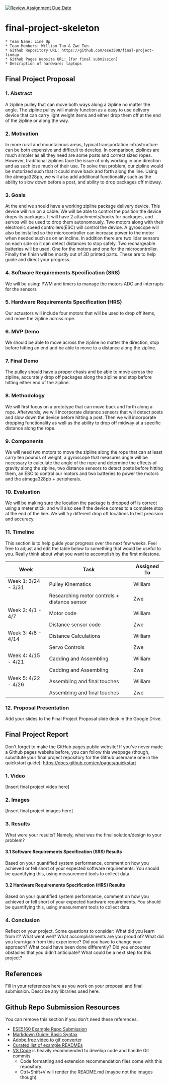 [![Review Assignment Due Date](https://classroom.github.com/assets/deadline-readme-button-24ddc0f5d75046c5622901739e7c5dd533143b0c8e959d652212380cedb1ea36.svg)](https://classroom.github.com/a/2TmiRqwI)
# final-project-skeleton

    * Team Name: Line Up
    * Team Members: William Tun & Zwe Tun
    * Github Repository URL: https://github.com/ese3500/final-project-lineup
    * Github Pages Website URL: [for final submission]
    * Description of hardware: laptops

## Final Project Proposal

### 1. Abstract

   A zipline pulley that can move both ways along a zipline no matter the angle. The zipline pulley will mainly function as a easy to use delivery device that can carry light weight items and either drop them off at the end of the zipline or along the way. 

### 2. Motivation
In more rural and mountainous areas, typical transportation infrastructure can be both expensive and difficult to develop. In comparison, ziplines are much simpler as all they need are some posts and correct sized ropes. However, traditional ziplines face the issue of only working in one direction and as such lose much of their use. To solve that problem, our zipline would be motorized such that it could move back and forth along the line. Using the atmega328pb, we will also add additional functionality such as the ability to slow down before a post, and ability to drop packages off midway. 

### 3. Goals
At the end we should have a working zipline package delivery device. This device will run on a cable. We will be able to control the position the device drops its packages. It will have 2 attachments/hooks for packages, and servos will be used to drop them autonomously. Two motors along with their electronic speed controllers(ESC) will control the device. A gyroscope will also be installed so the microcontroller can increase power to the motor when needed such as on an incline. In addition there are two lidar sensors on each side so it can detect distances to stop safely. Two rechargeable batteries will be used. One for the motors and one for the microcontroller. Finally the finish will be mostly out of 3D printed parts.
These are to help guide and direct your progress.

### 4. Software Requirements Specification (SRS)
We will be using: 
PWM and timers to manage the motors
ADC and interrupts for the sensors


### 5. Hardware Requirements Specification (HRS)
Our actuators will include four motors that will be used to drop off items, and move the zipline across rope. 

### 6. MVP Demo

We should be able to move across the zipline no matter the direction, stop before hitting an end and be able to move to a distance along the zipline.  

### 7. Final Demo

The pulley should have a proper chasis and be able to move across the zipline, accurately drop off packages along the zipline and stop before hitting either end of the zipline. 

### 8. Methodology
We will first focus on a prototype that can move back and forth along a rope. Afterwards, we will incorporate distance sensors that will detect posts and slow down the device before hitting a post. Then we will incorporate dropping functionality as well as the ability to drop off midway at a specific distance along the rope. 


### 9. Components
We will need two motors to move the zipline along the rope that can at least carry ten pounds of weight, a gyroscope that measures angle will be necessary to calculate the angle of the rope and determine the effects of gravity along the zipline, two distance sensors to detect posts before hitting them, an ESC to control our motors and two batteries to power the motors and the atmega328pb + peripherals.   

### 10. Evaluation
We will be making sure the location the package is dropped off is correct using a meter stick, and will also see if the device comes to a complete stop at the end of the line. We will try different drop off locations to test precision and accuracy. 

### 11. Timeline

This section is to help guide your progress over the next few weeks. Feel free to adjust and edit the table below to something that would be useful to you. Really think about what you want to accomplish by the first milestone.

| **Week**            | **Task** | **Assigned To**    |
|----------           |--------- |------------------- |
| Week 1: 3/24 - 3/31 |  Pulley Kinematics                            | William  |
||  Researching motor controls + distance sensor | Zwe      |
| Week 2: 4/1 - 4/7   |  Motor code                                   | William  |
||  Distance sensor code                         | Zwe      |
| Week 3: 4/8 - 4/14  |  Distance Calculations                        | William  |	  
||  Servo Controls                               | Zwe      |
| Week 4: 4/15 - 4/21 |  Cadding and Assembling                       | William  |	 
||  Cadding and Assembling                       | Zwe      |
| Week 5: 4/22 - 4/26 |  Assembling and final touches        	      | William  |
||  Assembling and final touches                 | Zwe      |

### 12. Proposal Presentation

Add your slides to the Final Project Proposal slide deck in the Google Drive.

## Final Project Report

Don't forget to make the GitHub pages public website!
If you’ve never made a Github pages website before, you can follow this webpage (though, substitute your final project repository for the Github username one in the quickstart guide):  <https://docs.github.com/en/pages/quickstart>

### 1. Video

[Insert final project video here]

### 2. Images

[Insert final project images here]

### 3. Results

What were your results? Namely, what was the final solution/design to your problem?

#### 3.1 Software Requirements Specification (SRS) Results

Based on your quantified system performance, comment on how you achieved or fell short of your expected software requirements. You should be quantifying this, using measurement tools to collect data.

#### 3.2 Hardware Requirements Specification (HRS) Results

Based on your quantified system performance, comment on how you achieved or fell short of your expected hardware requirements. You should be quantifying this, using measurement tools to collect data.

### 4. Conclusion

Reflect on your project. Some questions to consider: What did you learn from it? What went well? What accomplishments are you proud of? What did you learn/gain from this experience? Did you have to change your approach? What could have been done differently? Did you encounter obstacles that you didn’t anticipate? What could be a next step for this project?

## References

Fill in your references here as you work on your proposal and final submission. Describe any libraries used here.

## Github Repo Submission Resources

You can remove this section if you don't need these references.

* [ESE5160 Example Repo Submission](https://github.com/ese5160/example-repository-submission)
* [Markdown Guide: Basic Syntax](https://www.markdownguide.org/basic-syntax/)
* [Adobe free video to gif converter](https://www.adobe.com/express/feature/video/convert/video-to-gif)
* [Curated list of example READMEs](https://github.com/matiassingers/awesome-readme)
* [VS Code](https://code.visualstudio.com/) is heavily recommended to develop code and handle Git commits
  * Code formatting and extension recommendation files come with this repository.
  * Ctrl+Shift+V will render the README.md (maybe not the images though)

